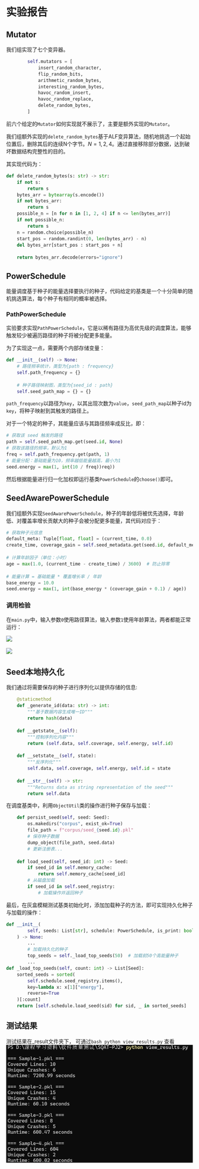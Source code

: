 # 实验报告

## Mutator

我们组实现了七个变异器。

```python
        self.mutators = [
            insert_random_character,
            flip_random_bits,
            arithmetic_random_bytes,
            interesting_random_bytes,
            havoc_random_insert,
            havoc_random_replace,
            delete_random_bytes,
        ]
```

前六个给定的`Mutator`如何实现就不展示了，主要是额外实现的`Mutator`。

我们组额外实现的`delete_random_bytes`基于ALF变异算法，随机地挑选一个起始位置后，删除其后的连续N个字节。$N=1,2,4$。通过直接移除部分数据，达到破坏数据结构完整性的目的。

其实现代码为：

```python
def delete_random_bytes(s: str) -> str:
    if not s:
        return s
    bytes_arr = bytearray(s.encode())
    if not bytes_arr:
        return s
    possible_n = [n for n in [1, 2, 4] if n <= len(bytes_arr)]
    if not possible_n:
        return s
    n = random.choice(possible_n)
    start_pos = random.randint(0, len(bytes_arr) - n)
    del bytes_arr[start_pos : start_pos + n]

    return bytes_arr.decode(errors="ignore")
```

## PowerSchedule

能量调度基于种子的能量选择要执行的种子，代码给定的基类是一个十分简单的随机挑选算法，每个种子有相同的概率被选择。

### PathPowerSchedule

实验要求实现`PathPowerSchedule`，它是以稀有路径为高优先级的调度算法，能够触发较少被遍历路径的种子将被分配更多能量。

为了实现这一点，需要两个内部存储变量：

```python
def __init__(self) -> None:
    # 路径频率统计，类型为{path : frequency}
    self.path_frequency = {}

    # 种子路径映射图，类型为{seed_id : path}
    self.seed_path_map = {} = {}
```

`path_frequency`以路径为`key`，以其出现次数为`value`，`seed_path_map`以种子id为`key`，将种子映射到其触发的路径上。

对于一个特定的种子，其能量应该与其路径频率成反比，即：

```python
# 获取该 seed 触发的路径
path = self.seed_path_map.get(seed.id, None)
# 获取该路径的频率，默认为1
freq = self.path_frequency.get(path, 1)
# 能量分配：基础能量为10，频率越低能量越高，最小为1
seed.energy = max(1, int(10 / freq))req))
```

然后根据能量进行归一化加权即运行基类`PowerSchedule`的`choose()`即可。

## SeedAwarePowerSchedule

我们组额外实现`SeedAwarePowerSchedule`，种子的年龄低将被优先选择，年龄低、对覆盖率增长贡献大的种子会被分配更多能量，其代码对应于：

```python
# 获取种子元信息
default_meta: Tuple[float, float] = (current_time, 0.0)
create_time, coverage_gain = self.seed_metadata.get(seed.id, default_meta)

# 计算年龄因子（单位：小时）
age = max(1.0, (current_time - create_time) / 3600)  # 防止除零

# 能量计算 = 基础能量 * 覆盖增长率 / 年龄
base_energy = 10.0
seed.energy = max(1, int(base_energy * (coverage_gain + 0.1) / age))
```

### 调用检验

在`main.py`中，输入参数`0`使用路径算法，输入参数`1`使用年龄算法，两者都能正常运行：

![](C:\Users\PATHF\AppData\Roaming\marktext\images\2025-05-23-16-23-36-image.png)

![](C:\Users\PATHF\AppData\Roaming\marktext\images\2025-05-23-16-23-50-image.png)

## Seed本地持久化

我们通过将需要保存的种子进行序列化以提供存储的信息:

```python
    @staticmethod
    def _generate_id(data: str) -> int:
        """基于数据内容生成唯一ID"""
        return hash(data)
    
    def __getstate__(self):
        """控制序列化内容"""
        return (self.data, self.coverage, self.energy, self.id)

    def __setstate__(self, state):
        """反序列化"""
        self.data, self.coverage, self.energy, self.id = state

    def __str__(self) -> str:
        """Returns data as string representation of the seed"""
        return self.data
```

在调度基类中，利用`ObjectUtil`类的操作进行种子保存与加载：

```python
    def persist_seed(self, seed: Seed):
        os.makedirs("corpus", exist_ok=True)
        file_path = f"corpus/seed_{seed.id}.pkl"
        # 保存种子数据
        dump_object(file_path, seed.data)
        # 更新注册表...
    
    def load_seed(self, seed_id: int) -> Seed:
        if seed_id in self.memory_cache:
            return self.memory_cache[seed_id]
        # 从磁盘加载
        if seed_id in self.seed_registry:
            # 加载操作并返回种子
```

最后，在灰盒模糊测试基类初始化时，添加加载种子的方法，即可实现持久化种子与加载的操作：

```python
def __init__(
        self, seeds: List[str], schedule: PowerSchedule, is_print: bool
    ) -> None:
        ...
        # 加载持久化的种子
        top_seeds = self._load_top_seeds(50)  # 加载前50个高能量种子
        ...
def _load_top_seeds(self, count: int) -> List[Seed]:
    sorted_seeds = sorted(
        self.schedule.seed_registry.items(),
        key=lambda x: x[1]["energy"],
        reverse=True
    )[:count]
    return [self.schedule.load_seed(sid) for sid, _ in sorted_seeds]
```



## 测试结果
测试结果在_result文件夹下，
可通过```bash python view_results.py``` 查看
![](./images/results.png)

